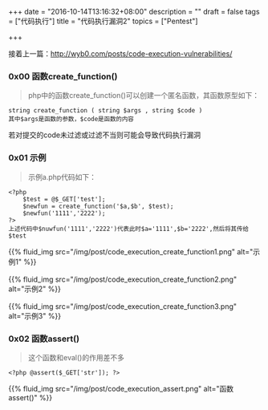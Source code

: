 +++
date = "2016-10-14T13:16:32+08:00"
description = ""
draft = false
tags = ["代码执行"]
title = "代码执行漏洞2"
topics = ["Pentest"]

+++

接着上一篇：http://wyb0.com/posts/code-execution-vulnerabilities/
### 0x00 函数create_function()
> php中的函数create_function()可以创建一个匿名函数，其函数原型如下：
```
string create_function ( string $args , string $code )
其中$args是函数的参数，$code是函数的内容
```
若对提交的code未过滤或过滤不当则可能会导致代码执行漏洞

### 0x01 示例 
> 示例a.php代码如下：
```
<?php
    $test = @$_GET['test'];
    $newfun = create_function('$a,$b', $test);
    $newfun('1111','2222');
?>
上述代码中$nuwfun('1111','2222')代表此时$a='1111',$b='2222',然后将其传给$test
```
{{% fluid_img src="/img/post/code_execution_create_function1.png" alt="示例1" %}}
<br /><br />
{{% fluid_img src="/img/post/code_execution_create_function2.png" alt="示例2" %}}
<br /><br />
{{% fluid_img src="/img/post/code_execution_create_function3.png" alt="示例3" %}}

### 0x02 函数assert()
> 这个函数和eval()的作用差不多
```
<?php @assert($_GET['str']); ?>
```
{{% fluid_img src="/img/post/code_execution_assert.png" alt="函数assert()" %}}